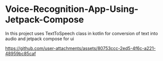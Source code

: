 # Voice-Recognition-App-Using-Jetpack-Compose

In this project uses TextToSpeech class in kotlin for conversion of text into audio  and jetpack compose for ui

https://github.com/user-attachments/assets/80753ccc-2ed5-4f6c-a221-48959bc85caf

